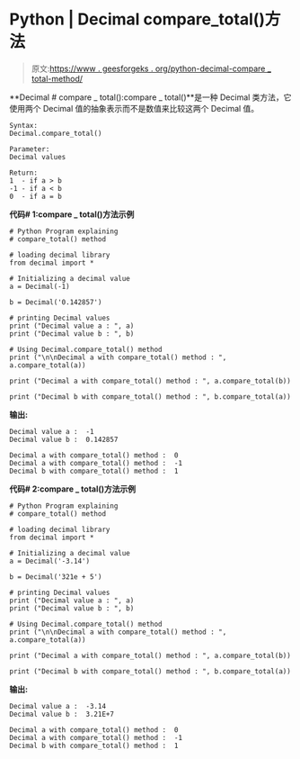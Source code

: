 # Python | Decimal compare_total()方法

> 原文:[https://www . geesforgeks . org/python-decimal-compare _ total-method/](https://www.geeksforgeeks.org/python-decimal-compare_total-method/)

**Decimal # compare _ total():compare _ total()**是一种 Decimal 类方法，它使用两个 Decimal 值的抽象表示而不是数值来比较这两个 Decimal 值。

```
Syntax: 
Decimal.compare_total()

Parameter: 
Decimal values

Return: 
1  - if a > b
-1 - if a < b
0  - if a = b

```

**代码# 1:compare _ total()方法示例**

```
# Python Program explaining 
# compare_total() method

# loading decimal library
from decimal import *

# Initializing a decimal value
a = Decimal(-1)

b = Decimal('0.142857')

# printing Decimal values
print ("Decimal value a : ", a)
print ("Decimal value b : ", b)

# Using Decimal.compare_total() method
print ("\n\nDecimal a with compare_total() method : ", a.compare_total(a))

print ("Decimal a with compare_total() method : ", a.compare_total(b))

print ("Decimal b with compare_total() method : ", b.compare_total(a))
```

**输出:**

```
Decimal value a :  -1
Decimal value b :  0.142857

Decimal a with compare_total() method :  0
Decimal a with compare_total() method :  -1
Decimal b with compare_total() method :  1

```

**代码# 2:compare _ total()方法示例**

```
# Python Program explaining 
# compare_total() method

# loading decimal library
from decimal import *

# Initializing a decimal value
a = Decimal('-3.14')

b = Decimal('321e + 5')

# printing Decimal values
print ("Decimal value a : ", a)
print ("Decimal value b : ", b)

# Using Decimal.compare_total() method
print ("\n\nDecimal a with compare_total() method : ", a.compare_total(a))

print ("Decimal a with compare_total() method : ", a.compare_total(b))

print ("Decimal b with compare_total() method : ", b.compare_total(a))
```

**输出:**

```
Decimal value a :  -3.14
Decimal value b :  3.21E+7

Decimal a with compare_total() method :  0
Decimal a with compare_total() method :  -1
Decimal b with compare_total() method :  1

```